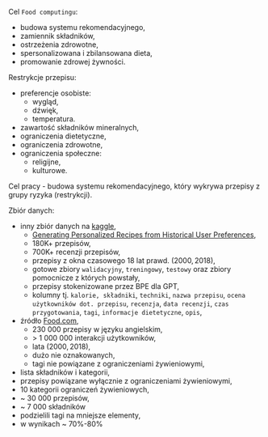 Cel `Food computingu`:
- budowa systemu rekomendacyjnego,
- zamiennik składników,
- ostrzeżenia zdrowotne,
- spersonalizowana i zbilansowana dieta,
- promowanie zdrowej żywności.

Restrykcje przepisu:
- preferencje osobiste:
	- wygląd,
	- dźwięk,
	- temperatura.
- zawartość składników mineralnych,
- ograniczenia dietetyczne,
- ograniczenia zdrowotne,
- ograniczenia społeczne:
	- religijne,
	- kulturowe.

Cel pracy - budowa systemu rekomendacyjnego, który wykrywa przepisy z grupy ryzyka (restrykcji).

Zbiór danych:
- inny zbiór danych na [kaggle](https://www.kaggle.com/datasets/shuyangli94/food-com-recipes-and-user-interactions),
	- [Generating Personalized Recipes from Historical User Preferences](https://www.aclweb.org/anthology/D19-1613/),
	- 180K+ przepisów,
	- 700K+ recenzji przepisów,
	- przepisy z okna czasowego 18 lat prawd. $(2000, 2018)$,
	- gotowe zbiory `walidacyjny`, `treningowy`, `testowy` oraz zbiory pomocnicze z których powstały,
	- przepisy stokenizowane przez BPE dla GPT,
	- kolumny tj. `kalorie, składniki`, `techniki`, `nazwa przepisu`, `ocena użytkowników dot. przepisu`, `recenzja`, `data recenzji`, `czas przygotowania`, `tagi`, `informacje dietetyczne`, `opis`,
- źródło [Food.com](Food.com),
	- 230 000 przepisy w języku angielskim,
	- $>$ 1 000 000 interakcji użytkowników,
	- lata $(2000, 2018)$,
	- dużo nie oznakowanych,
	- tagi nie powiązane z ograniczeniami żywieniowymi,
- lista składników i  kategorii,
- przepisy powiązane wyłącznie z ograniczeniami żywieniowymi,
- 10 kategorii ograniczeń żywieniowych,
- ~ 30 000 przepisów,
- ~ 7 000 składników
- podzielili tagi na mniejsze elementy,
- w wynikach ~ 70%-80%